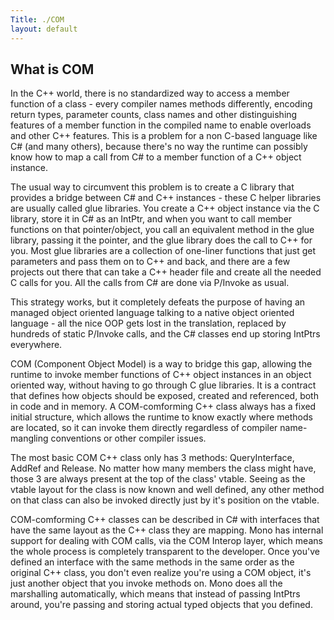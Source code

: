 ```yaml
---
Title: ./COM
layout: default
---
```


What is COM
-----------

In the C++ world, there is no standardized way to access a member
function of a class - every compiler names methods differently, encoding
return types, parameter counts, class names and other distinguishing
features of a member function in the compiled name to enable overloads
and other C++ features. This is a problem for a non C-based language
like C\# (and many others), because there's no way the runtime can
possibly know how to map a call from C\# to a member function of a C++
object instance.

The usual way to circumvent this problem is to create a C library that
provides a bridge between C\# and C++ instances - these C helper
libraries are usually called glue libraries. You create a C++ object
instance via the C library, store it in C\# as an IntPtr, and when you
want to call member functions on that pointer/object, you call an
equivalent method in the glue library, passing it the pointer, and the
glue library does the call to C++ for you. Most glue libraries are a
collection of one-liner functions that just get parameters and pass them
on to C++ and back, and there are a few projects out there that can take
a C++ header file and create all the needed C calls for you. All the
calls from C\# are done via P/Invoke as usual.

This strategy works, but it completely defeats the purpose of having an
managed object oriented language talking to a native object oriented
language - all the nice OOP gets lost in the translation, replaced by
hundreds of static P/Invoke calls, and the C\# classes end up storing
IntPtrs everywhere.

COM (Component Object Model) is a way to bridge this gap, allowing the
runtime to invoke member functions of C++ object instances in an object
oriented way, without having to go through C glue libraries. It is a
contract that defines how objects should be exposed, created and
referenced, both in code and in memory. A COM-comforming C++ class
always has a fixed initial structure, which allows the runtime to know
exactly where methods are located, so it can invoke them directly
regardless of compiler name-mangling conventions or other compiler
issues.

The most basic COM C++ class only has 3 methods: QueryInterface, AddRef
and Release. No matter how many members the class might have, those 3
are always present at the top of the class' vtable. Seeing as the vtable
layout for the class is now known and well defined, any other method on
that class can also be invoked directly just by it's position on the
vtable.

COM-comforming C++ classes can be described in C\# with interfaces that
have the same layout as the C++ class they are mapping. Mono has
internal support for dealing with COM calls, via the COM Interop layer,
which means the whole process is completely transparent to the
developer. Once you've defined an interface with the same methods in the
same order as the original C++ class, you don't even realize you're
using a COM object, it's just another object that you invoke methods on.
Mono does all the marshalling automatically, which means that instead of
passing IntPtrs around, you're passing and storing actual typed objects
that you defined.
